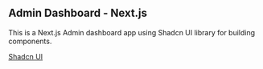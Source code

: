 ## Admin Dashboard - Next.js

This is a Next.js Admin dashboard app using Shadcn UI library for building components. 

[Shadcn UI](https://ui.shadcn.com/) 